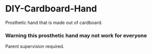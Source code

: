 # DIY-Cardboard-Hand
Prosthetic hand that is made out of cardboard.


### **Warning this prosthetic hand may not work for everyone**
Parent supervision required.
